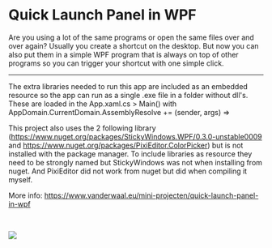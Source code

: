 # Quick Launch Panel in WPF

Are you using a lot of the same programs or open the same files over and over again? Usually you create a shortcut on the desktop. But now you can also put them in a simple WPF program that is always on top of other programs so you can trigger your shortcut with one simple click.

----------

The extra libraries needed to run this app are included as an embedded resource so the app can run as a single .exe file in a folder without dll's.
These are loaded in the App.xaml.cs > Main() with AppDomain.CurrentDomain.AssemblyResolve += (sender, args) =>

This project also uses the 2 following library (https://www.nuget.org/packages/StickyWindows.WPF/0.3.0-unstable0009 and https://www.nuget.org/packages/PixiEditor.ColorPicker) but is not installed with the package manager.
To include libraries as resource they need to be strongly named but StickyWindows was not when installing from nuget. And PixiEditor did not work from nuget but did when compiling it myself.

More info: https://www.vanderwaal.eu/mini-projecten/quick-launch-panel-in-wpf

&nbsp;

<img src="https://www.vanderwaal.eu/files/quick-launch-panel-in-wpf.jpg">
